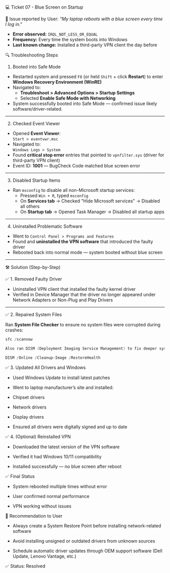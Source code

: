 💻 Ticket 07 - Blue Screen on Startup

📝 Issue reported by User: 
_"My laptop reboots with a blue screen every time I log in."_
- **Error observed:** `IRQL_NOT_LESS_OR_EQUAL`
- **Frequency:** Every time the system boots into Windows
- **Last known change:** Installed a third-party VPN client the day before
  
🔍 Troubleshooting Steps

 1. Booted into Safe Mode
- Restarted system and pressed `F8` (or held `Shift` + click **Restart**) to enter **Windows Recovery Environment (WinRE)**
- Navigated to:
  - **Troubleshoot > Advanced Options > Startup Settings**
  - Selected **Enable Safe Mode with Networking**
- System successfully booted into Safe Mode — confirmed issue likely software/driver-related.

---

2. Checked Event Viewer
- Opened **Event Viewer**:  
  `Start > eventvwr.msc`
- Navigated to:  
  `Windows Logs > System`
- Found **critical stop error** entries that pointed to `vpnfilter.sys` (driver for third-party VPN client)
- Event ID: **1001** — BugCheck Code matched blue screen error

---

3. Disabled Startup Items
- Ran `msconfig` to disable all non-Microsoft startup services:
  - Pressed `Win + R`, typed `msconfig`
  - On **Services tab** → Checked "Hide Microsoft services" → Disabled all others
  - On **Startup tab** → Opened Task Manager → Disabled all startup apps

---

4. Uninstalled Problematic Software
- Went to `Control Panel > Programs and Features`
- Found and **uninstalled the VPN software** that introduced the faulty driver
- Rebooted back into normal mode — system booted without blue screen

---

🛠️ Solution (Step-by-Step)

✅ 1. Removed Faulty Driver
- Uninstalled VPN client that installed the faulty kernel driver
- Verified in Device Manager that the driver no longer appeared under Network Adapters or Non-Plug and Play Drivers

---

✅ 2. Repaired System Files

Ran **System File Checker** to ensure no system files were corrupted during crashes:

```powershell
sfc /scannow

Also ran DISM (Deployment Imaging Service Management) to fix deeper system image issues:

DISM /Online /Cleanup-Image /RestoreHealth
```
✅ 3. Updated All Drivers and Windows

- Used Windows Update to install latest patches

- Went to laptop manufacturer’s site and installed:

- Chipset drivers

- Network drivers

- Display drivers

- Ensured all drivers were digitally signed and up to date

✅ 4. (Optional) Reinstalled VPN

- Downloaded the latest version of the VPN software

- Verified it had Windows 10/11 compatibility

- Installed successfully — no blue screen after reboot

✅ Final Status

- System rebooted multiple times without error

- User confirmed normal performance

- VPN working without issues

🔁 Recommendation to User

- Always create a System Restore Point before installing network-related software

- Avoid installing unsigned or outdated drivers from unknown sources

- Schedule automatic driver updates through OEM support software (Dell Update, Lenovo Vantage, etc.)

✅ Status: Resolved
